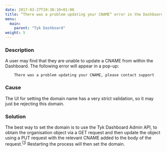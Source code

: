 ```yaml
---
date: 2017-03-27T19:30:10+01:00
title: “There was a problem updating your CNAME“ error in the Dashboard
menu:
  main:
    parent: "Tyk Dashboard"
weight: 5 
---
```


### Description

A user may find that they are unable to update a CNAME from within the Dashboard. The following error will appear in a pop-up:

```
    There was a problem updating your CNAME, please contact support
```

### Cause

The UI for setting the domain name has a very strict validation, so it may just be rejecting this domain.

### Solution

The best way to set the domain is to use the Tyk Dashboard Admin API, to obtain the organisation object via a GET request and then update the object using a PUT request with the relevant CNAME added to the body of the request.<sup>[<a href="/tyk-dashboard-admin-api/organisations/">1</a>]</sup> Restarting the process will then set the domain.
